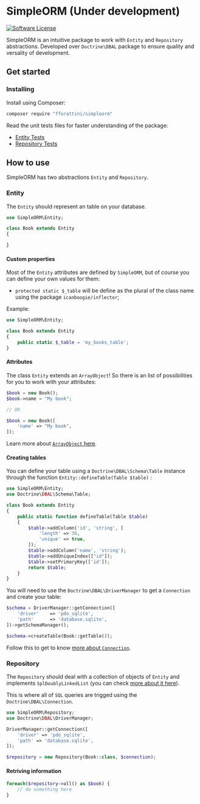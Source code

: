 # SimpleORM (Under development)

[![Software License](https://img.shields.io/badge/license-MIT-brightgreen.svg?style=flat-square)](LICENSE.md)

SimpleORM is an intuitive package to work with `Entity` and `Repository` abstractions. Developed over `Doctrine\DBAL` package to ensure quality and versality of development.

## Get started

### Installing

Install using Composer:

```bash
composer require "fforattini/simpleorm"
```

Read the unit tests files for faster understanding of the package:
+ [Entity Tests](tests/EntityTests.php)
+ [Repository Tests](tests/RepositoryTests.php)

## How to use

SimpleORM has two abstractions `Entity` and `Repository`.

### Entity

The `Entity` should represent an table on your database.

```php
use SimpleORM\Entity;

class Book extends Entity 
{

}
```

#### Custom properties

Most of the `Entity` attributes are defined by `SimpleORM`, but of course you can define your own values for them:

+ `protected static $_table` will be define as the plural of the class name using the package `icanboogie/inflector`;

Example:
```php
use SimpleORM\Entity;

class Book extends Entity 
{
    public static $_table = 'my_books_table';
}
```

#### Attributes

The class `Entity` extends an `ArrayObject`! So there is an list of possibilities for you to work with your attributes:

```php
$book = new Book();
$book->name = "My book";

// OR

$book = new Book([
    'name' => "My book",
]);
```

Learn more about [`ArrayObject` here](http://php.net/manual/en/class.arrayobject.php).

#### Creating tables

You can define your table using a `Doctrine\DBAL\Schema\Table` instance through the function `Entity::defineTable(Table $table)` :

```php
use SimpleORM\Entity;
use Doctrine\DBAL\Schema\Table;

class Book extends Entity 
{
    public static function defineTable(Table $table)
    {
        $table->addColumn('id', 'string', [
            'length' => 36,
            'unique' => true,
        ]);
        $table->addColumn('name', 'string');
        $table->addUniqueIndex(["id"]);
        $table->setPrimaryKey(['id']);
        return $table;
    }
}
```

You will need to use the `Doctrine\DBAL\DriverManager` to get a `Connection` and create your table:

```php
$schema = DriverManager::getConnection([
    'driver'    => 'pdo_sqlite',
    'path'      => 'database.sqlite',
])->getSchemaManager();

$schema->createTable(Book::getTable());
```

Follow this to get to know [more about `Connection`](http://docs.doctrine-project.org/projects/doctrine-dbal/en/latest/reference/configuration.html).

### Repository

The `Repository` should deal with a collection of objects of `Entity` and implements `SplDoublyLinkedList` (you can check [more about it here](http://php.net/manual/en/class.spldoublylinkedlist.php)).

This is where all of `SQL` queries are trigged using the `Doctrine\DBAL\Connection`.

```php
use SimpleORM\Repository;
use Doctrine\DBAL\DriverManager;

DriverManager::getConnection([
    'driver' => 'pdo_sqlite',
    'path' => 'database.sqlite',
]);

$repository = new Repository(Book::class, $connection);
```

#### Retriving information

```php
foreach($repository->all() as $book) {
    // do something here
}
```

